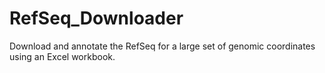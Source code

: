 # RefSeq_Downloader
Download and annotate the RefSeq for a large set of genomic coordinates using an Excel workbook.
